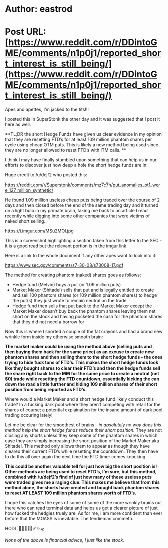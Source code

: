 # Author: eastrod
# Post URL: [https://www.reddit.com/r/DDintoGME/comments/n1p0j1/reported_short_interest_is_still_being/](https://www.reddit.com/r/DDintoGME/comments/n1p0j1/reported_short_interest_is_still_being/)


Apes and apettes, I’m jacked to the tits!!!

I posted this in SuperStonk the other day and it was suggested that I post it here as well. 

**TL;DR the short Hedge Funds have given us clear evidence in my opinion that they are resetting FTD’s for at least 109 million phantom shares per cycle using cheap OTM puts. This is likely a new method being used since they are no longer allowed to reset FTD’s with ITM calls. **

I think I may have finally stumbled upon something that can help us in our efforts to discover just how deep a hole the short hedge funds are in. 

Huge credit to /u/dejf2 who posted this: 

https://reddit.com/r/Superstonk/comments/mz7c7h/put_anomalies_pt1_were_127_million_synthetic/

He found 1.09 million useless cheap puts being traded over the course of 2 days and then closed before the end of the same trading day and it turned on a light bulb in my primate brain, taking me back to an article I read recently while digging into some other companies that were victims of naked short selling.

https://i.imgur.com/MSu2MOl.jpg

This is a screenshot highlighting a section taken from this letter to the SEC - it is a good read but the relevant portion is in the imgur link.

Here is a link to the whole document if any other apes want to look into it:

https://www.sec.gov/comments/s7-30-08/s73008-17.pdf

The method for creating phantom (naked) shares goes as follows:

-	Hedge fund (Melvin) buys a put (or 1.09 million puts)
-	Market Maker (Shitadel) sells that put and is legally entitled to create and sell 100 phantom shares (or 109 million phantom shares) to hedge the put(s) they just wrote to remain neutral on the trade
-	Hedge fund then sells that put back to the Market Maker except the Market Maker doesn’t buy back the phantom shares leaving them net short on the stock and having pocketed the cash for the phantom shares that they did not need a borrow for

Now this is where I snorted a couple of the fat crayons and had a brand new wrinkle form inside my otherwise smooth brain:

**The market maker could be using the method above (selling puts and then buying them back for the same price) as an excuse to create new phantom shares and then selling them to the short hedge funds - the ones trying to hide fuck tons of FTD’s. This makes the short hedge funds look like they bought shares to clear their FTD’s and then the hedge funds sell the share right back to the MM for the same price to create a neutral (net $0) trade while resetting the FTD countdown, essentially kicking the can down the road a little further and hiding 109 million shares of their short position from being reported as FTD’s.**

Where would a Market Maker and a short hedge fund likely conduct this trade? In a fucking dark pool where they aren’t competing with retail for the shares of course; a potential explaination for the insane amount of dark pool trading occuring lately!

Let me be clear for the smoothest of brains - *in absolutely no way does this method help the short hedge funds reduce their short position.* They are not closing any shorts unless they keep some of the phantom shares in which case they are simply increasing the short position of the Market Maker aka Shitadel. This method only allows them to appear as though they have cleared their current FTD’s while resetting the countdown. They then have to do this all over again the next time the FTD timer comes knocking. 

**This could be another valuable tell for just how big the short position is! Other methods are being used to reset FTD’s, I’m sure, but this method, combined with /u/dejf2’s find of just how many of these useless puts were traded gives me a raging clue. This makes me believe that from this method alone, the shorts have created and bought back phantom shares to reset AT LEAST 109 million phantom shares worth of FTD’s.**

I hope this catches the eyes of some of some of the more wrinkly brains out there who can read terminal data and helps us get a clearer picture of just how fucked the hedgies truely are. As for me, I am more confident than ever before that the MOASS is inevitable. The tendieman commeth. 

HODL 💎🙌🦍🚀🌝☄️✨🛸

*None of the above is financial advice, I just like the stock.*